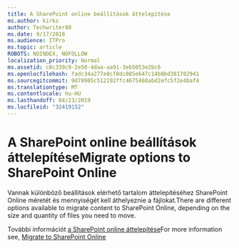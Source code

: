 ```yaml
---
title: A SharePoint online beállítások áttelepítése
ms.author: kirks
author: Techwriter40
ms.date: 9/17/2018
ms.audience: ITPro
ms.topic: article
ROBOTS: NOINDEX, NOFOLLOW
localization_priority: Normal
ms.assetid: c8c339c9-2e50-4daa-aa91-3eb5053e2bc6
ms.openlocfilehash: fadc34a277e8cf8dc085e647c14b8bd381782941
ms.sourcegitcommit: 9d78905c512192ffc4675468abd2efc5f2e4baf4
ms.translationtype: MT
ms.contentlocale: hu-HU
ms.lasthandoff: 04/23/2019
ms.locfileid: "32419152"
---
```

# <a name="migrate-options-to-sharepoint-online"></a><span data-ttu-id="83ff5-102">A SharePoint online beállítások áttelepítése</span><span class="sxs-lookup"><span data-stu-id="83ff5-102">Migrate options to SharePoint Online</span></span>

<span data-ttu-id="83ff5-103">Vannak különböző beállítások elérhető tartalom áttelepítéséhez SharePoint Online méretét és mennyiségét kell áthelyeznie a fájlokat.</span><span class="sxs-lookup"><span data-stu-id="83ff5-103">There are different options available to migrate content to SharePoint Online, depending on the size and quantity of files you need to move.</span></span>
  
<span data-ttu-id="83ff5-104">További információt [a SharePoint online áttelepítése](https://go.microsoft.com/fwlink/?linkid-2022029)</span><span class="sxs-lookup"><span data-stu-id="83ff5-104">For more information see, [Migrate to SharePoint Online](https://go.microsoft.com/fwlink/?linkid-2022029)</span></span>
  

